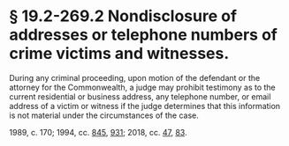 # § 19.2-269.2 Nondisclosure of addresses or telephone numbers of crime victims and witnesses.

<p>During any criminal proceeding, upon motion of the defendant or the attorney for the Commonwealth, a judge may prohibit testimony as to the current residential or business address, any telephone number, or email address of a victim or witness if the judge determines that this information is not material under the circumstances of the case.</p><p>1989, c. 170; 1994, cc. <a href='http://lis.virginia.gov/cgi-bin/legp604.exe?941+ful+CHAP0845'>845</a>, <a href='http://lis.virginia.gov/cgi-bin/legp604.exe?941+ful+CHAP0931'>931</a>; 2018, cc. <a href='http://lis.virginia.gov/cgi-bin/legp604.exe?181+ful+CHAP0047'>47</a>, <a href='http://lis.virginia.gov/cgi-bin/legp604.exe?181+ful+CHAP0083'>83</a>.</p>